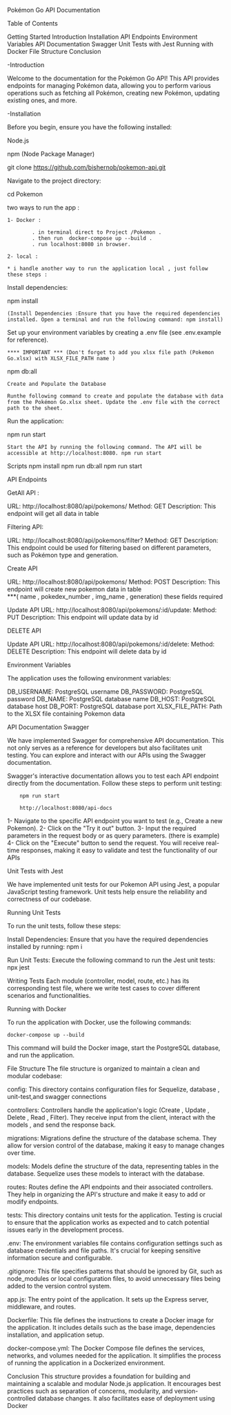 Pokémon Go API Documentation


Table of Contents

Getting Started
    Introduction
    Installation
    API Endpoints
    Environment Variables
    API Documentation Swagger
    Unit Tests with Jest
    Running with Docker
    File Structure
    Conclusion


-Introduction

Welcome to the documentation for the Pokémon Go API! This API provides endpoints for managing Pokémon data, allowing you to perform various operations such as fetching all Pokémon, creating new Pokémon, updating existing ones, and more.

-Installation


Before you begin, ensure you have the following installed:

Node.js

npm (Node Package Manager)

git clone https://github.com/bishernob/pokemon-api.git

Navigate to the project directory:

cd Pokemon 

two ways to run the app :

    1- Docker : 
        
            . in terminal direct to Project /Pokemon .
            . then run  docker-compose up --build .
            . run localhost:8080 in browser.

    2- local : 

    * i handle another way to run the application local , just follow these steps :

Install dependencies:

npm install 

    (Install Dependencies :Ensure that you have the required dependencies installed. Open a terminal and run the following command: npm install)

Set up your environment variables by creating a .env file (see .env.example for reference).

    **** IMPORTANT *** (Don't forget to add you xlsx file path (Pokemon Go.xlsx) with XLSX_FILE_PATH name )

npm db:all

    Create and Populate the Database

    Runthe following command to create and populate the database with data from the Pokémon Go.xlsx sheet. Update the .env file with the correct path to the sheet.



Run the application:

npm run start

    Start the API by running the following command. The API will be accessible at http://localhost:8080. npm run start 

Scripts 
npm install 
npm run db:all
npm run start

API Endpoints

 GetAll  API :

URL: http://localhost:8080/api/pokemons/
Method: GET
Description: This endpoint will get all data in table 

Filtering API:

URL: http://localhost:8080/api/pokemons/filter?
Method: GET
Description: This endpoint could be used for filtering based on different parameters, such as Pokémon type and generation.

Create API


URL: http://localhost:8080/api/pokemons/
Method: POST
Description: This endpoint will create new pokemon data in table     
  ***( name , pokedex_number , img_name , generation) these fields required 


Update API
URL: http://localhost:8080/api/pokemons/:id/update:
Method: PUT
Description: This endpoint will update data by id


DELETE API 

Update API
URL: http://localhost:8080/api/pokemons/:id/delete:
Method: DELETE
Description: This endpoint will delete data by id


Environment Variables


The application uses the following environment variables:

DB_USERNAME: PostgreSQL username
DB_PASSWORD: PostgreSQL password
DB_NAME: PostgreSQL database name
DB_HOST: PostgreSQL database host
DB_PORT: PostgreSQL database port
XLSX_FILE_PATH: Path to the XLSX file containing Pokemon data


API Documentation Swagger

We have implemented Swagger for comprehensive API documentation. This not only serves as a reference for developers but also facilitates unit testing. You can explore and interact with our APIs using the Swagger documentation.


Swagger's interactive documentation allows you to test each API endpoint directly from the documentation. Follow these steps to perform unit testing: 

        npm run start

        http://localhost:8080/api-docs

1- Navigate to the specific API endpoint you want to test (e.g., Create a new Pokemon).
2- Click on the "Try it out" button.
3- Input the required parameters in the request body or as query parameters. (there is example)
4- Click on the "Execute" button to send the request.
You will receive real-time responses, making it easy to validate and test the functionality of our APIs




Unit Tests with Jest

We have implemented unit tests for our Pokemon API using Jest, a popular JavaScript testing framework. Unit tests help ensure the reliability and correctness of our codebase.

Running Unit Tests

To run the unit tests, follow these steps:

Install Dependencies:
Ensure that you have the required dependencies installed by running: npm i 

Run Unit Tests:
Execute the following command to run the Jest unit tests: npx jest 

Writing Tests
Each module (controller, model, route, etc.) has its corresponding test file, where we write test cases to cover different scenarios and functionalities.


Running with Docker

To run the application with Docker, use the following commands: 

    docker-compose up --build

This command will build the Docker image, start the PostgreSQL database, and run the application.



File Structure
The file structure is organized to maintain a clean and modular codebase:

config: This directory contains configuration files for Sequelize, database , unit-test,and swagger connections

controllers: Controllers handle the application's logic (Create , Update , Delete , Read , Filter). They receive input from the client, interact with the models , and send the response back.

migrations: Migrations define the structure of the database schema. They allow for version control of the database, making it easy to manage changes over time.

models: Models define the structure of the data, representing tables in the database. Sequelize uses these models to interact with the database.

routes: Routes define the API endpoints and their associated controllers. They help in organizing the API's structure and make it easy to add or modify endpoints.

tests: This directory contains unit tests for the application. Testing is crucial to ensure that the application works as expected and to catch potential issues early in the development process.

.env: The environment variables file contains configuration settings such as database credentials and file paths. It's crucial for keeping sensitive information secure and configurable.

.gitignore: This file specifies patterns that should be ignored by Git, such as node_modules or local configuration files, to avoid unnecessary files being added to the version control system.

app.js: The entry point of the application. It sets up the Express server, middleware, and routes.

Dockerfile: This file defines the instructions to create a Docker image for the application. It includes details such as the base image, dependencies installation, and application setup.

docker-compose.yml: The Docker Compose file defines the services, networks, and volumes needed for the application. It simplifies the process of running the application in a Dockerized environment.

Conclusion
This structure provides a foundation for building and maintaining a scalable and modular Node.js application. It encourages best practices such as separation of concerns, modularity, and version-controlled database changes. It also facilitates ease of deployment using Docker